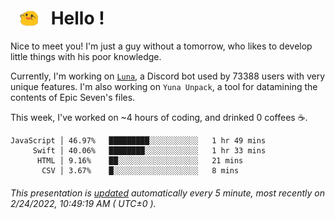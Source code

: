 <h1>   <img src="./spoink.gif" style="vertical-align:middle;" width="30px">   Hello ! </h1>

Nice to meet you! I'm just a guy without a tomorrow, who likes to develop little things with his poor knowledge.

Currently, I'm working on <a href='https://github.com/Asgarrrr/Luna'>`Luna`</a>, a Discord bot used by 73388 users with very unique features. I'm also working on `Yuna Unpack`, a tool for datamining the contents of Epic Seven's files.

This week, I've worked on ~4 hours of coding, and drinked 0 coffees ☕.

```
JavaScript │ 46.97%   █████████░░░░░░░░░░░   1 hr 49 mins
     Swift │ 40.06%   ████████░░░░░░░░░░░░   1 hr 33 mins
      HTML │ 9.16%    ██░░░░░░░░░░░░░░░░░░   21 mins
       CSV │ 3.67%    █░░░░░░░░░░░░░░░░░░░   8 mins
```

###### This presentation is [updated](https://github.com/Asgarrrr) automatically every 5 minute, most recently on 2/24/2022, 10:49:19 AM ( UTC±0 ).